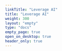 ```yaml
---
linkTitle: "Leverage AI"
title: "Leverage AI"
weight: 300
layout: "empty"
type: "docs"
empty_page: true
open_on_desktop: true
header_only: true
---
```


